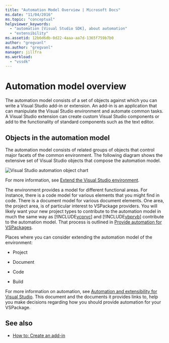 ```yaml
---
title: "Automation Model Overview | Microsoft Docs"
ms.date: "11/04/2016"
ms.topic: "conceptual"
helpviewer_keywords:
  - "automation [Visual Studio SDK], about automation"
  - "extensibility"
ms.assetid: 12b6d6db-0d22-4aaa-aa7d-1365f759b7b0
author: "gregvanl"
ms.author: "gregvanl"
manager: jillfra
ms.workload:
  - "vssdk"
---
```

# Automation model overview
The automation model consists of a set of objects against which you can write a Visual Studio add-in or extension. An add-in is an application that can manipulate the Visual Studio environment and automate common tasks. A Visual Studio extension can create custom Visual Studio components or add to the functionality of standard components such as the text editor.

## Objects in the automation model
 The automation model consists of related groups of objects that control major facets of the common environment. The following diagram shows the extensive set of Visual Studio objects that compose the automation model.

 ![Visual Studio automation object chart](../../extensibility/internals/media/vsvisualstudioautomationobjectchart.gif "vsVisualStudioAutomationObjectChart")

 For more information, see [Extend the Visual Studio environment](https://msdn.microsoft.com/Library/4173a963-7ac7-4966-9bb7-e28a9d9f6792).

 The environment provides a model for different functional areas. For instance, there is a code model for various elements that you might find in code. There is a document model for various document elements. One area, the project area, is of particular interest to VSPackage providers. You will likely want your new project types to contribute to the automation model in much the same way as [!INCLUDE[vcprvc](../../code-quality/includes/vcprvc_md.md)] and [!INCLUDE[vbprvb](../../code-quality/includes/vbprvb_md.md)] contribute to the automation model. That process is outlined in [Provide automation for VSPackages](../../extensibility/internals/providing-automation-for-vspackages.md).

 Places where you can consider extending the automation model of the environment:

-   Project

-   Document

-   Code

-   Build

For more information on automation, see [Automation and extensibility for Visual Studio](../extensibility-in-visual-studio.md). This document and the documents it provides links to, help you make decisions regarding how you should provide automation for your VSPackage.

## See also
- [How to: Create an add-in](https://msdn.microsoft.com/Library/50be56d2-e3a5-4cd2-8569-2a0666b268ce)